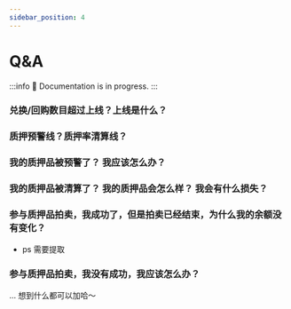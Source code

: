```yaml
---
sidebar_position: 4
---
```


# Q&A

:::info
  🚧 Documentation is in progress.
:::

### 兑换/回购数目超过上线？上线是什么？


### 质押预警线？质押率清算线？


### 我的质押品被预警了？ 我应该怎么办？


### 我的质押品被清算了？ 我的质押品会怎么样？ 我会有什么损失？


### 参与质押品拍卖，我成功了，但是拍卖已经结束，为什么我的余额没有变化？

- ps 需要提取

### 参与质押品拍卖，我没有成功，我应该怎么办？



... 想到什么都可以加哈～
